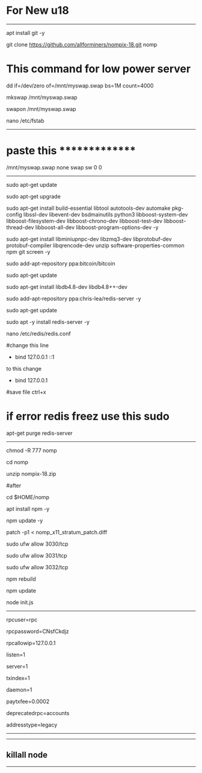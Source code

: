 # For New  u18
______________________________________________________


apt install git -y

git clone https://github.com/allforminers/nompix-18.git nomp



# This command for low power server

dd if=/dev/zero of=/mnt/myswap.swap bs=1M count=4000

mkswap /mnt/myswap.swap

swapon /mnt/myswap.swap

nano /etc/fstab

______________________________________________________


# paste this *************

/mnt/myswap.swap none swap sw 0 0

______________________________________________________

sudo apt-get update

sudo apt-get upgrade

sudo apt-get install build-essential libtool autotools-dev automake pkg-config libssl-dev libevent-dev bsdmainutils python3 libboost-system-dev libboost-filesystem-dev libboost-chrono-dev libboost-test-dev libboost-thread-dev libboost-all-dev libboost-program-options-dev -y

sudo apt-get install libminiupnpc-dev libzmq3-dev libprotobuf-dev protobuf-compiler libqrencode-dev unzip software-properties-common npm git screen -y

sudo add-apt-repository ppa:bitcoin/bitcoin


sudo apt-get update

sudo apt-get install libdb4.8-dev libdb4.8++-dev


sudo add-apt-repository ppa:chris-lea/redis-server -y


sudo apt-get update

sudo apt -y install redis-server -y

nano /etc/redis/redis.conf

#change this line 

- bind 127.0.0.1 ::1

to this change

+ bind 127.0.0.1

#save file ctrl+x


# if error redis freez use this sudo 
apt-get purge redis-server

______________________________________________________
 
chmod -R 777 nomp

cd nomp

unzip nompix-18.zip

#after

cd $HOME/nomp

apt install npm -y

npm update -y

patch -p1 < nomp_x11_stratum_patch.diff

sudo ufw allow 3030/tcp

sudo ufw allow 3031/tcp

sudo ufw allow 3032/tcp



npm rebuild

npm update

node init.js



______________________________________________________


rpcuser=rpc

rpcpassword=CNsfCkdjz

rpcallowip=127.0.0.1

listen=1

server=1

txindex=1

daemon=1

paytxfee=0.0002

deprecatedrpc=accounts

addresstype=legacy

______________________________________________________


-------------------
killall node
-------------------

______________________________________________________








